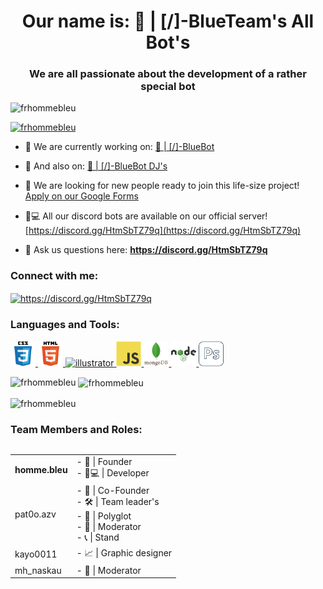 <h1 align="center">Our name is: 🤖 | [/]-BlueTeam's All Bot's</h1>
<h3 align="center">We are all passionate about the development of a rather special bot</h3>

<p align="left"> <img src="https://komarev.com/ghpvc/?username=frhommebleu&label=Profile%20views&color=0e75b6&style=flat" alt="frhommebleu" /> </p>

<p align="left"> <a href="https://github.com/ryo-ma/github-profile-trophy"><img src="https://github-profile-trophy.vercel.app/?username=frhommebleu" alt="frhommebleu" /></a> </p>

- 🔭 We are currently working on: [🤖 | [/]-BlueBot](https://discord.gg/HtmSbTZ79q)

- 🔭 And also on: [🤖 | [/]-BlueBot DJ's](https://discord.gg/HtmSbTZ79q)

- 🤝 We are looking for new people ready to join this life-size project! [Apply on our Google Forms](https://forms.gle/UE6tW3jWi6avft42A)

- 👨💻 All our discord bots are available on our official server! [https://discord.gg/HtmSbTZ79q](https://discord.gg/HtmSbTZ79q)

- 💬 Ask us questions here: **https://discord.gg/HtmSbTZ79q**

<h3 align="left">Connect with me:</h3>
<p align="left">
<a href="https://discord.gg/https://discord.gg/HtmSbTZ79q" target="blank"><img align="center" src="https://raw.githubusercontent.com/rahuldkjain/github-profile-readme-generator/master/src/images/icons/Social/discord.svg" alt="https://discord.gg/HtmSbTZ79q" height="30" width="40" /></a>
</p>

<h3 align="left">Languages and Tools:</h3>
<p align="left"> 
  <a href="https://www.w3schools.com/css/" target="_blank" rel="noreferrer"> 
    <img src="https://raw.githubusercontent.com/devicons/devicon/master/icons/css3/css3-original-wordmark.svg" alt="css3" width="40" height="40"/> 
  </a> 
  <a href="https://www.w3.org/html/" target="_blank" rel="noreferrer"> 
    <img src="https://raw.githubusercontent.com/devicons/devicon/master/icons/html5/html5-original-wordmark.svg" alt="html5" width="40" height="40"/> 
  </a> 
  <a href="https://www.adobe.com/in/products/illustrator.html" target="_blank" rel="noreferrer"> 
    <img src="https://www.vectorlogo.zone/logos/adobe_illustrator/adobe_illustrator-icon.svg" alt="illustrator" width="40" height="40"/> 
  </a> 
  <a href="https://developer.mozilla.org/en-US/docs/Web/JavaScript" target="_blank" rel="noreferrer"> 
    <img src="https://raw.githubusercontent.com/devicons/devicon/master/icons/javascript/javascript-original.svg" alt="javascript" width="40" height="40"/> 
  </a> 
  <a href="https://www.mongodb.com/" target="_blank" rel="noreferrer"> 
    <img src="https://raw.githubusercontent.com/devicons/devicon/master/icons/mongodb/mongodb-original-wordmark.svg" alt="mongodb" width="40" height="40"/> 
  </a> 
  <a href="https://nodejs.org" target="_blank" rel="noreferrer"> 
    <img src="https://raw.githubusercontent.com/devicons/devicon/master/icons/nodejs/nodejs-original-wordmark.svg" alt="nodejs" width="40" height="40"/> 
  </a> 
  <a href="https://www.photoshop.com/en" target="_blank" rel="noreferrer"> 
    <img src="https://raw.githubusercontent.com/devicons/devicon/master/icons/photoshop/photoshop-line.svg" alt="photoshop" width="40" height="40"/> 
  </a> 
</p>

<p><img align="left" src="https://github-readme-stats.vercel.app/api/top-langs?username=frhommebleu&show_icons=true&locale=en&layout=compact" alt="frhommebleu" /></p>

<p>&nbsp;<img align="center" src="https://github-readme-stats.vercel.app/api?username=frhommebleu&show_icons=true&locale=en" alt="frhommebleu" /></p>

<p><img align="center" src="https://github-readme-streak-stats.herokuapp.com/?user=frhommebleu&" alt="frhommebleu" /></p>

<h3 align="left">Team Members and Roles:</h3>
<table align="left">
  <tr>
    <th src="https://github.com/FRHommeBleu">homme.bleu</th>
    <td>- 👔 | Founder<br>- 👨💻 | Developer</td>
  </tr>
  <tr>
    <td>pat0o.azv</td>
    <td>- 👔 | Co-Founder<br>- 🛠 | Team leader's<br>- 👄 | Polyglot<br>- 🔨 | Moderator<br>- 📞 | Stand</td>
  </tr>
  <tr>
    <td>kayo0011</td>
    <td>- 📈 | Graphic designer</td>
  </tr>
  <tr>
    <td>mh_naskau</td>
    <td>- 🔨 | Moderator</td>
  </tr>
</table>
